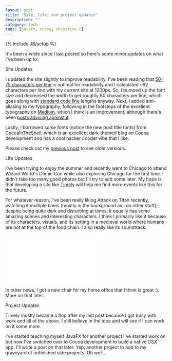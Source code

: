 ```yaml
---
layout: post
title: "Site, life, and project updates"
description: ""
category: tech
tags: [javafx, cocoa, objective c]
---
```

{% include JB/setup %}

It's been a while since I last posted so here's some minor updates on what I've been up to:

<div class="mSpotlight">Site Updates</div>

I updated the site slightly to improve readability. I've been reading that [50-75 characters per line](http://baymard.com/blog/line-length-readability)
 is optimal for readability and I calculated ~92 characters per line with my current site at 1200px. So, I bumped up the
 font size and decreased the width to get roughly 80 characters per line, which goes along with
 [standard code line](http://programmers.stackexchange.com/questions/148677/why-is-80-characters-the-standard-limit-for-code-width) lengths anyway.
Next, I added anti-aliasing to my typography, following in the footsteps of the excellent typography on
[Medium](https://medium.com/@fat/mediums-css-is-actually-pretty-fucking-good-b8e2a6c78b06), which I think is an improvement,
although there's been [posts advising against it](http://usabilitypost.com/2012/11/05/stop-fixing-font-smoothing/).

Lastly, I borrowed some fonts (notice the new post title fonts) from [CocoaInTheShell](http://cocoaintheshell.com/),
which is an excellent dark-themed blog on Cocoa development and has a cool hacker / coder  vibe that I like.

Please check out my [previous post](/tech/2014/07/20/design-104/) to see older versions.

<div class="mSpotlight">Life Updates</div>

I've been trying to enjoy the summer and recently went to Chicago to attend Wizard World's Comic Con while also
exploring Chicago for the first time. I didn't take too many good photos but I'll try to add some later. My hope is
that developing a site like [Timely](http://www.timely.es) will help me find more events like this for the future.

For whatever reason, I've been really liking Attack on Titan recently, watching it multiple times (mostly in the
background as I do other stuff); despite being quite dark and disturbing at times, it equally has some amazing scenes
and interesting characters. I think I primarily like it because of its characters, visuals, and its setting in a medieval world
 where humans are not at the top of the food chain. I also really like its soundtrack:

<iframe class="youtubePlayer" src="//www.youtube.com/embed/XMXgHfHxKVM?list=PLYX-9Ms9JaMUYOSmIhjfveXrZjZioJUCs" frameborder="0" allowfullscreen></iframe>


In other news, I got a new chair for my home office that I think is great :). More on that later...

<div class="mSpotlight">Project Updates</div>

Timely mostly became a flop after my last post because I got busy with work and all of the above. I still believe in
the idea and will see if I can work on it some more.

I've started teaching myself JavaFX for another project I've started work on but now I've switched over to Cocoa development
to build a native OSX app. I'll write a post on that later. Yep, another project to add to my graveyard of unfinished
side projects. Oh well...
